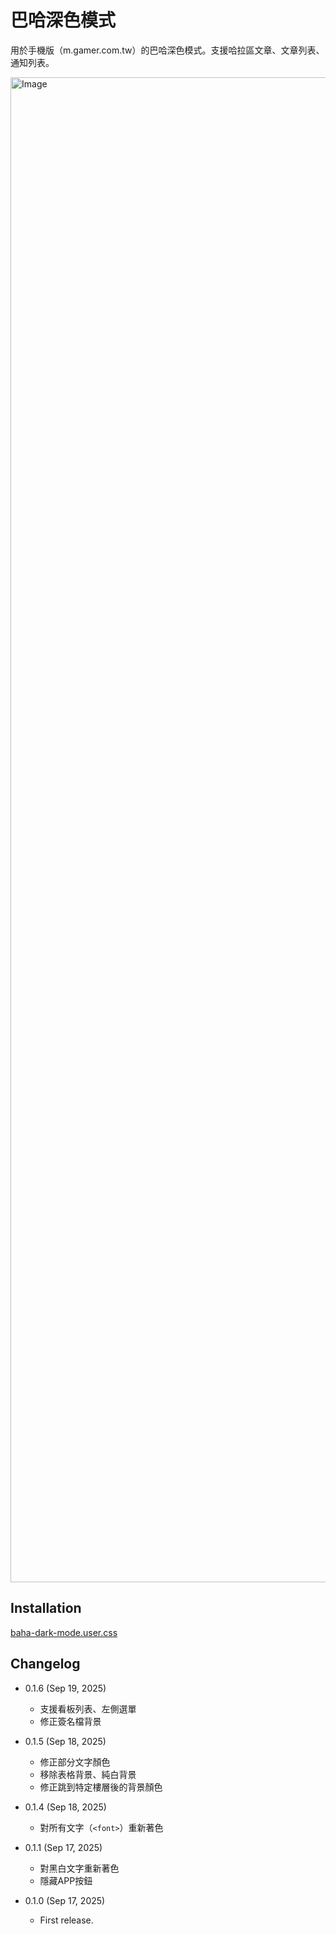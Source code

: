 巴哈深色模式
===========

用於手機版（m.gamer.com.tw）的巴哈深色模式。支援哈拉區文章、文章列表、通知列表。

<img width="1080" height="2408" alt="Image" src="https://github.com/user-attachments/assets/a0e471de-b554-4460-9b0f-53708e103523" />

Installation
------------

[baha-dark-mode.user.css](https://github.com/eight04/baha-dark-mode/raw/refs/heads/master/baha-dark-mode.user.css)

Changelog
---------

* 0.1.6 (Sep 19, 2025)

  - 支援看板列表、左側選單
  - 修正簽名檔背景

* 0.1.5 (Sep 18, 2025)

  - 修正部分文字顏色
  - 移除表格背景、純白背景
  - 修正跳到特定樓層後的背景顏色

* 0.1.4 (Sep 18, 2025)

  - 對所有文字（`<font>`）重新著色

* 0.1.1 (Sep 17, 2025)

  - 對黑白文字重新著色
  - 隱藏APP按鈕

* 0.1.0 (Sep 17, 2025)

  - First release.
